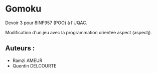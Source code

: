 # Gomoku

Devoir 3 pour 8INF957 (POO) à l'UQAC.

Modification d'un jeu avec la programmation orientée aspect (aspectj).

## Auteurs :

- Ramzi AMEUR
- Quentin DELCOURTE

